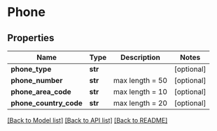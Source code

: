 # Phone

## Properties
Name | Type | Description | Notes
------------ | ------------- | ------------- | -------------
**phone_type** | **str** |  | [optional] 
**phone_number** | **str** | max length &#x3D; 50 | [optional] 
**phone_area_code** | **str** | max length &#x3D; 10 | [optional] 
**phone_country_code** | **str** | max length &#x3D; 20 | [optional] 

[[Back to Model list]](../README.md#documentation-for-models) [[Back to API list]](../README.md#documentation-for-api-endpoints) [[Back to README]](../README.md)


